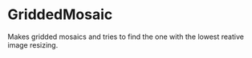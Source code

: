 # GriddedMosaic

Makes gridded mosaics and tries to find the one with the lowest reative image resizing.
